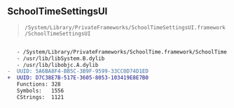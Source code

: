 ## SchoolTimeSettingsUI

> `/System/Library/PrivateFrameworks/SchoolTimeSettingsUI.framework/SchoolTimeSettingsUI`

```diff

   - /System/Library/PrivateFrameworks/SchoolTime.framework/SchoolTime
   - /usr/lib/libSystem.B.dylib
   - /usr/lib/libobjc.A.dylib
-  UUID: 5A6BA8F4-BB5C-3B9F-9599-33CC0D74D1ED
+  UUID: D7C38E7B-517E-3605-8053-103419E8E7B0
   Functions: 328
   Symbols:   1556
   CStrings:  1121

```
